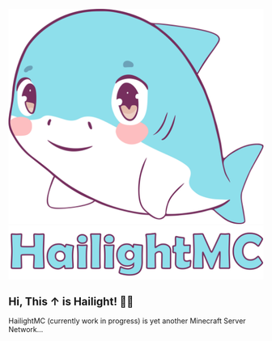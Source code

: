 ![HailightMC](https://raw.githubusercontent.com/HailightMC/.github/main/Hailight%20Final.svg)
![HailightMC](https://github.com/HailightMC/.github/blob/main/Hailight%20Title%2020px.png?raw=true)

## Hi, This ↑ is Hailight! 🦈💡

HailightMC (currently work in progress) is yet another Minecraft Server Network...
